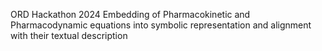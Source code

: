 ORD Hackathon 2024
Embedding of Pharmacokinetic and Pharmacodynamic equations into symbolic representation and alignment with their textual description

